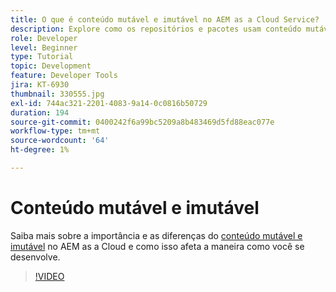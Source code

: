 ```yaml
---
title: O que é conteúdo mutável e imutável no AEM as a Cloud Service?
description: Explore como os repositórios e pacotes usam conteúdo mutável e imutável e por que ele é importante no AEM as a Cloud Service.
role: Developer
level: Beginner
type: Tutorial
topic: Development
feature: Developer Tools
jira: KT-6930
thumbnail: 330555.jpg
exl-id: 744ac321-2201-4083-9a14-0c0816b50729
duration: 194
source-git-commit: 0400242f6a99bc5209a8b483469d5fd88eac077e
workflow-type: tm+mt
source-wordcount: '64'
ht-degree: 1%

---
```


# Conteúdo mutável e imutável

Saiba mais sobre a importância e as diferenças do [conteúdo mutável e imutável](https://experienceleague.adobe.com/docs/experience-manager-cloud-service/implementing/developing/aem-project-content-package-structure.html?lang=pt-BR) no AEM as a Cloud e como isso afeta a maneira como você se desenvolve.

>[!VIDEO](https://video.tv.adobe.com/v/330555?quality=12&learn=on)
